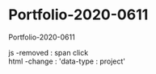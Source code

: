 # Portfolio-2020-0611
 Portfolio-2020-0611

js  -removed : span click         
html -change : 'data-type : project'

